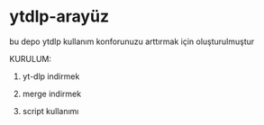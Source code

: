 # ytdlp-arayüz
bu depo ytdlp kullanım konforunuzu arttırmak için oluşturulmuştur

KURULUM:

1) yt-dlp indirmek


2) merge indirmek


3) script kullanımı

